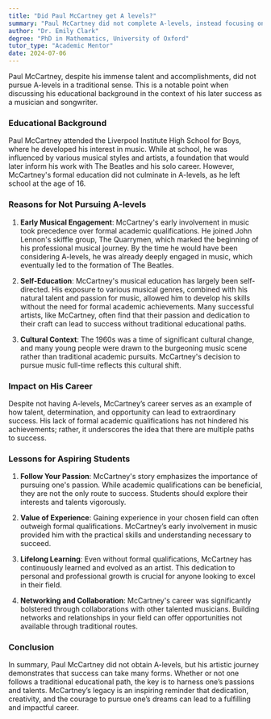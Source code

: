 ```yaml
---
title: "Did Paul McCartney get A levels?"
summary: "Paul McCartney did not complete A-levels, instead focusing on music at Liverpool Institute High School, shaping his future as a successful musician."
author: "Dr. Emily Clark"
degree: "PhD in Mathematics, University of Oxford"
tutor_type: "Academic Mentor"
date: 2024-07-06
---
```


Paul McCartney, despite his immense talent and accomplishments, did not pursue A-levels in a traditional sense. This is a notable point when discussing his educational background in the context of his later success as a musician and songwriter.

### Educational Background

Paul McCartney attended the Liverpool Institute High School for Boys, where he developed his interest in music. While at school, he was influenced by various musical styles and artists, a foundation that would later inform his work with The Beatles and his solo career. However, McCartney's formal education did not culminate in A-levels, as he left school at the age of 16.

### Reasons for Not Pursuing A-levels

1. **Early Musical Engagement**: McCartney's early involvement in music took precedence over formal academic qualifications. He joined John Lennon's skiffle group, The Quarrymen, which marked the beginning of his professional musical journey. By the time he would have been considering A-levels, he was already deeply engaged in music, which eventually led to the formation of The Beatles.

2. **Self-Education**: McCartney's musical education has largely been self-directed. His exposure to various musical genres, combined with his natural talent and passion for music, allowed him to develop his skills without the need for formal academic achievements. Many successful artists, like McCartney, often find that their passion and dedication to their craft can lead to success without traditional educational paths.

3. **Cultural Context**: The 1960s was a time of significant cultural change, and many young people were drawn to the burgeoning music scene rather than traditional academic pursuits. McCartney's decision to pursue music full-time reflects this cultural shift.

### Impact on His Career

Despite not having A-levels, McCartney’s career serves as an example of how talent, determination, and opportunity can lead to extraordinary success. His lack of formal academic qualifications has not hindered his achievements; rather, it underscores the idea that there are multiple paths to success. 

### Lessons for Aspiring Students

1. **Follow Your Passion**: McCartney's story emphasizes the importance of pursuing one's passion. While academic qualifications can be beneficial, they are not the only route to success. Students should explore their interests and talents vigorously.

2. **Value of Experience**: Gaining experience in your chosen field can often outweigh formal qualifications. McCartney’s early involvement in music provided him with the practical skills and understanding necessary to succeed.

3. **Lifelong Learning**: Even without formal qualifications, McCartney has continuously learned and evolved as an artist. This dedication to personal and professional growth is crucial for anyone looking to excel in their field.

4. **Networking and Collaboration**: McCartney's career was significantly bolstered through collaborations with other talented musicians. Building networks and relationships in your field can offer opportunities not available through traditional routes.

### Conclusion

In summary, Paul McCartney did not obtain A-levels, but his artistic journey demonstrates that success can take many forms. Whether or not one follows a traditional educational path, the key is to harness one’s passions and talents. McCartney’s legacy is an inspiring reminder that dedication, creativity, and the courage to pursue one’s dreams can lead to a fulfilling and impactful career.
    